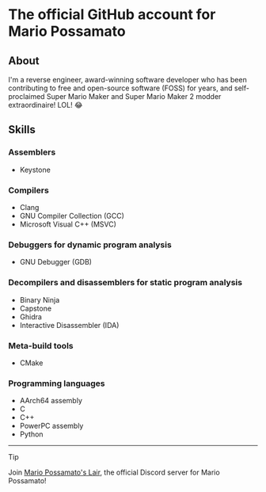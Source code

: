 # The official GitHub account for Mario Possamato

## About

I'm a reverse engineer, award-winning software developer who has been contributing to free and open-source software (FOSS) for years, and self-proclaimed Super Mario Maker and Super Mario Maker 2 modder extraordinaire!  LOL! :joy:

## Skills

### Assemblers

- Keystone

### Compilers

- Clang
- GNU Compiler Collection (GCC)
- Microsoft Visual C++ (MSVC)

### Debuggers for dynamic program analysis

- GNU Debugger (GDB)

### Decompilers and disassemblers for static program analysis

- Binary Ninja
- Capstone
- Ghidra
- Interactive Disassembler (IDA)

### Meta-build tools

- CMake

### Programming languages

- AArch64 assembly
- C
- C++
- PowerPC assembly
- Python

---

> [!TIP]
> Join [Mario Possamato's Lair](https://discord.gg/qT7zG4PVNy), the official Discord server for Mario Possamato!
